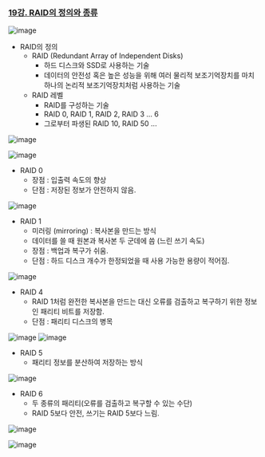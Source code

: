 ### [19강. RAID의 정의와 종류](https://www.youtube.com/watch?v=lgFmNUG_Atw)

![image](https://github.com/user-attachments/assets/7b0d8e36-9197-4936-9b2d-6822ba4812b3)

- RAID의 정의
  - RAID (Redundant Array of Independent Disks)
    - 하드 디스크와 SSD로 사용하는 기술
    - 데이터의 안전성 혹은 높은 성능을 위해 여러 물리적 보조기억장치를 마치 하나의 논리적 보조기억장치처럼 사용하는 기술
  - RAID 레벨
    - RAID를 구성하는 기술
    - RAID 0, RAID 1, RAID 2, RAID 3 ... 6
    - 그로부터 파생된 RAID 10, RAID 50 ...

![image](https://github.com/user-attachments/assets/fac8e52c-5713-431b-b6f4-c5136332edf8)

![image](https://github.com/user-attachments/assets/3b394418-bcb3-41c4-9552-a13da9f9d5dd)

- RAID 0
  - 장점 : 입출력 속도의 향상
  - 단점 : 저장된 정보가 안전하지 않음.
 
![image](https://github.com/user-attachments/assets/1da5569e-637d-436e-8996-ce7b8eb69ae2)

- RAID 1
  - 미러링 (mirroring) : 복사본을 만드는 방식
  - 데이터를 쓸 때 원본과 복사본 두 군데에 씀 (느린 쓰기 속도)
  - 장점 : 백업과 복구가 쉬움.
  - 단점 : 하드 디스크 개수가 한정되었을 때 사용 가능한 용량이 적어짐.

![image](https://github.com/user-attachments/assets/0566c34c-f311-4fc3-a909-db9005e8b7b4)

- RAID 4
  - RAID 1처럼 완전한 복사본을 만드는 대신 오류를 검출하고 복구하기 위한 정보인 패리티 비트를 저장함.
  - 단점 : 패리티 디스크의 병목

![image](https://github.com/user-attachments/assets/35c07b24-94c8-4ec4-90b4-4192e21a4e8b)
![image](https://github.com/user-attachments/assets/d3af3cee-383b-44d8-bbcd-28453a3c4033)

- RAID 5
  - 패리티 정보를 분산하여 저장하는 방식

![image](https://github.com/user-attachments/assets/9a0f002b-00b6-4980-bbc2-0e775534e597)

- RAID 6
  - 두 종류의 패리티(오류를 검출하고 복구할 수 있는 수단)
  - RAID 5보다 안전, 쓰기는 RAID 5보다 느림.

![image](https://github.com/user-attachments/assets/b2a23066-62d2-451e-8a28-4b6e25c44fca)

![image](https://github.com/user-attachments/assets/c2af7ea0-8b11-4403-883c-c01dc250a24a)
